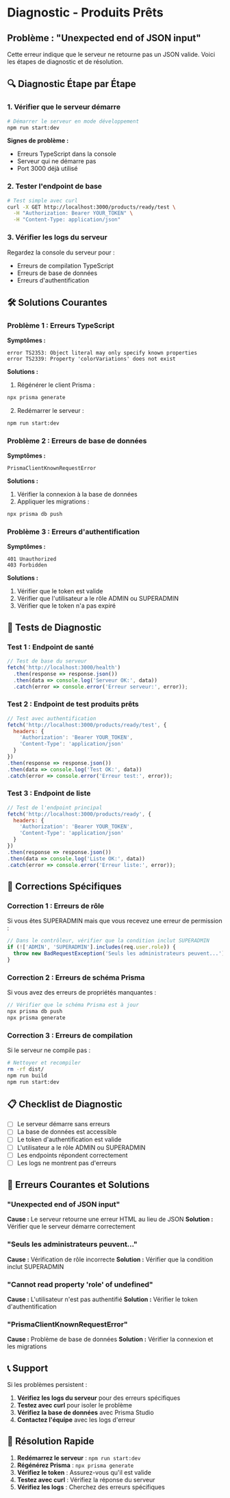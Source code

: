 # Diagnostic - Produits Prêts

## Problème : "Unexpected end of JSON input"

Cette erreur indique que le serveur ne retourne pas un JSON valide. Voici les étapes de diagnostic et de résolution.

## 🔍 **Diagnostic Étape par Étape**

### 1. Vérifier que le serveur démarre

```bash
# Démarrer le serveur en mode développement
npm run start:dev
```

**Signes de problème :**
- Erreurs TypeScript dans la console
- Serveur qui ne démarre pas
- Port 3000 déjà utilisé

### 2. Tester l'endpoint de base

```bash
# Test simple avec curl
curl -X GET http://localhost:3000/products/ready/test \
  -H "Authorization: Bearer YOUR_TOKEN" \
  -H "Content-Type: application/json"
```

### 3. Vérifier les logs du serveur

Regardez la console du serveur pour :
- Erreurs de compilation TypeScript
- Erreurs de base de données
- Erreurs d'authentification

## 🛠️ **Solutions Courantes**

### Problème 1 : Erreurs TypeScript

**Symptômes :**
```
error TS2353: Object literal may only specify known properties
error TS2339: Property 'colorVariations' does not exist
```

**Solutions :**
1. Régénérer le client Prisma :
```bash
npx prisma generate
```

2. Redémarrer le serveur :
```bash
npm run start:dev
```

### Problème 2 : Erreurs de base de données

**Symptômes :**
```
PrismaClientKnownRequestError
```

**Solutions :**
1. Vérifier la connexion à la base de données
2. Appliquer les migrations :
```bash
npx prisma db push
```

### Problème 3 : Erreurs d'authentification

**Symptômes :**
```
401 Unauthorized
403 Forbidden
```

**Solutions :**
1. Vérifier que le token est valide
2. Vérifier que l'utilisateur a le rôle ADMIN ou SUPERADMIN
3. Vérifier que le token n'a pas expiré

## 🧪 **Tests de Diagnostic**

### Test 1 : Endpoint de santé

```javascript
// Test de base du serveur
fetch('http://localhost:3000/health')
  .then(response => response.json())
  .then(data => console.log('Serveur OK:', data))
  .catch(error => console.error('Erreur serveur:', error));
```

### Test 2 : Endpoint de test produits prêts

```javascript
// Test avec authentification
fetch('http://localhost:3000/products/ready/test', {
  headers: {
    'Authorization': 'Bearer YOUR_TOKEN',
    'Content-Type': 'application/json'
  }
})
.then(response => response.json())
.then(data => console.log('Test OK:', data))
.catch(error => console.error('Erreur test:', error));
```

### Test 3 : Endpoint de liste

```javascript
// Test de l'endpoint principal
fetch('http://localhost:3000/products/ready', {
  headers: {
    'Authorization': 'Bearer YOUR_TOKEN',
    'Content-Type': 'application/json'
  }
})
.then(response => response.json())
.then(data => console.log('Liste OK:', data))
.catch(error => console.error('Erreur liste:', error));
```

## 🔧 **Corrections Spécifiques**

### Correction 1 : Erreurs de rôle

Si vous êtes SUPERADMIN mais que vous recevez une erreur de permission :

```typescript
// Dans le contrôleur, vérifier que la condition inclut SUPERADMIN
if (!['ADMIN', 'SUPERADMIN'].includes(req.user.role)) {
  throw new BadRequestException('Seuls les administrateurs peuvent...');
}
```

### Correction 2 : Erreurs de schéma Prisma

Si vous avez des erreurs de propriétés manquantes :

```typescript
// Vérifier que le schéma Prisma est à jour
npx prisma db push
npx prisma generate
```

### Correction 3 : Erreurs de compilation

Si le serveur ne compile pas :

```bash
# Nettoyer et recompiler
rm -rf dist/
npm run build
npm run start:dev
```

## 📋 **Checklist de Diagnostic**

- [ ] Le serveur démarre sans erreurs
- [ ] La base de données est accessible
- [ ] Le token d'authentification est valide
- [ ] L'utilisateur a le rôle ADMIN ou SUPERADMIN
- [ ] Les endpoints répondent correctement
- [ ] Les logs ne montrent pas d'erreurs

## 🚨 **Erreurs Courantes et Solutions**

### "Unexpected end of JSON input"
**Cause :** Le serveur retourne une erreur HTML au lieu de JSON
**Solution :** Vérifier que le serveur démarre correctement

### "Seuls les administrateurs peuvent..."
**Cause :** Vérification de rôle incorrecte
**Solution :** Vérifier que la condition inclut SUPERADMIN

### "Cannot read property 'role' of undefined"
**Cause :** L'utilisateur n'est pas authentifié
**Solution :** Vérifier le token d'authentification

### "PrismaClientKnownRequestError"
**Cause :** Problème de base de données
**Solution :** Vérifier la connexion et les migrations

## 📞 **Support**

Si les problèmes persistent :

1. **Vérifiez les logs du serveur** pour des erreurs spécifiques
2. **Testez avec curl** pour isoler le problème
3. **Vérifiez la base de données** avec Prisma Studio
4. **Contactez l'équipe** avec les logs d'erreur

## 🎯 **Résolution Rapide**

1. **Redémarrez le serveur** : `npm run start:dev`
2. **Régénérez Prisma** : `npx prisma generate`
3. **Vérifiez le token** : Assurez-vous qu'il est valide
4. **Testez avec curl** : Vérifiez la réponse du serveur
5. **Vérifiez les logs** : Cherchez des erreurs spécifiques 